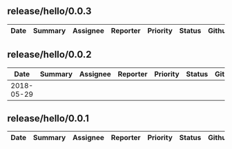 
## release/hello/0.0.3

| Date | Summary | Assignee | Reporter | Priority | Status | Github | JIRA |
|------|---------|----------|----------|----------|--------|--------|------|


## release/hello/0.0.2

| Date | Summary | Assignee | Reporter | Priority | Status | Github | JIRA |
|------|---------|----------|----------|----------|--------|--------|------|
|2018-05-29||||||[](https://github.com/Formlabs/factory-software/pull/)|[](https://formlabs.atlassian.net/browse/)|


## release/hello/0.0.1

| Date | Summary | Assignee | Reporter | Priority | Status | Github | JIRA |
|------|---------|----------|----------|----------|--------|--------|------|

